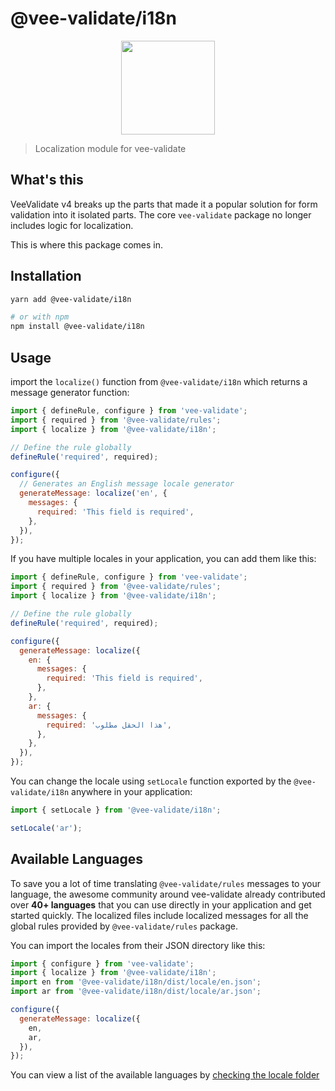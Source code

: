 # @vee-validate/i18n

<p align="center">
  <a href="https://logaretm.github.io/vee-validate/" target="_blank">
    <img width="150" src="https://github.com/logaretm/vee-validate/blob/master/logo.png">
  </a>
</p>

> Localization module for vee-validate

## What's this

VeeValidate v4 breaks up the parts that made it a popular solution for form validation into it isolated parts. The core `vee-validate` package no longer includes logic for localization.

This is where this package comes in.

## Installation

```bash
yarn add @vee-validate/i18n

# or with npm
npm install @vee-validate/i18n
```

## Usage

import the `localize()` function from `@vee-validate/i18n` which returns a message generator function:

```js
import { defineRule, configure } from 'vee-validate';
import { required } from '@vee-validate/rules';
import { localize } from '@vee-validate/i18n';

// Define the rule globally
defineRule('required', required);

configure({
  // Generates an English message locale generator
  generateMessage: localize('en', {
    messages: {
      required: 'This field is required',
    },
  }),
});
```

If you have multiple locales in your application, you can add them like this:

```js
import { defineRule, configure } from 'vee-validate';
import { required } from '@vee-validate/rules';
import { localize } from '@vee-validate/i18n';

// Define the rule globally
defineRule('required', required);

configure({
  generateMessage: localize({
    en: {
      messages: {
        required: 'This field is required',
      },
    },
    ar: {
      messages: {
        required: 'هذا الحقل مطلوب',
      },
    },
  }),
});
```

You can change the locale using `setLocale` function exported by the `@vee-validate/i18n` anywhere in your application:

```js
import { setLocale } from '@vee-validate/i18n';

setLocale('ar');
```

## Available Languages

To save you a lot of time translating `@vee-validate/rules` messages to your language, the awesome community around vee-validate already contributed over **40+ languages** that you can use directly in your application and get started quickly. The localized files include localized messages for all the global rules provided by `@vee-validate/rules` package.

You can import the locales from their JSON directory like this:

```js
import { configure } from 'vee-validate';
import { localize } from '@vee-validate/i18n';
import en from '@vee-validate/i18n/dist/locale/en.json';
import ar from '@vee-validate/i18n/dist/locale/ar.json';

configure({
  generateMessage: localize({
    en,
    ar,
  }),
});
```

You can view a list of the available languages by [checking the locale folder](https://github.com/logaretm/vee-validate/tree/next/packages/i18n/src/locale)
